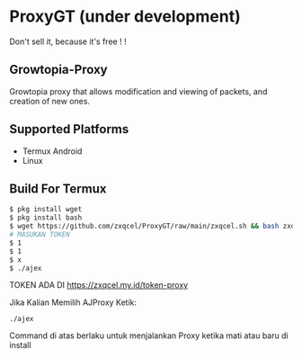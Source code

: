 # ProxyGT (under development)
Don't sell it, because it's free ! !
## Growtopia-Proxy
Growtopia proxy that allows modification and viewing of packets, and creation of new ones.

## Supported Platforms
- Termux Android
- Linux

## Build For Termux

```bash
$ pkg install wget
$ pkg install bash
$ wget https://github.com/zxqcel/ProxyGT/raw/main/zxqcel.sh && bash zxqcel.sh
# MASUKAN TOKEN
$ 1
$ 1
$ x
$ ./ajex
```
TOKEN ADA DI https://zxqcel.my.id/token-proxy

Jika Kalian Memilih AJProxy Ketik:
```
./ajex
```
Command di atas berlaku untuk menjalankan Proxy ketika mati atau baru di install
